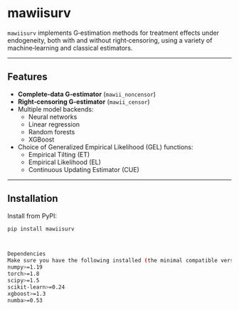 # mawiisurv

`mawiisurv` implements G‐estimation methods for treatment effects under endogeneity, both with and without right‐censoring, using a variety of machine‐learning and classical estimators.

---

## Features

- **Complete‐data G‐estimator** (`mawii_noncensor`)  
- **Right‐censoring G‐estimator** (`mawii_censor`)  
- Multiple model backends:
  - Neural networks
  - Linear regression
  - Random forests
  - XGBoost  
- Choice of Generalized Empirical Likelihood (GEL) functions:
  - Empirical Tilting (ET)
  - Empirical Likelihood (EL)
  - Continuous Updating Estimator (CUE)

---

## Installation

Install from PyPI:

```bash
pip install mawiisurv



Dependencies
Make sure you have the following installed (the minimal compatible versions shown):
numpy>=1.19
torch>=1.8
scipy>=1.5
scikit-learn>=0.24
xgboost>=1.3
numba>=0.53
